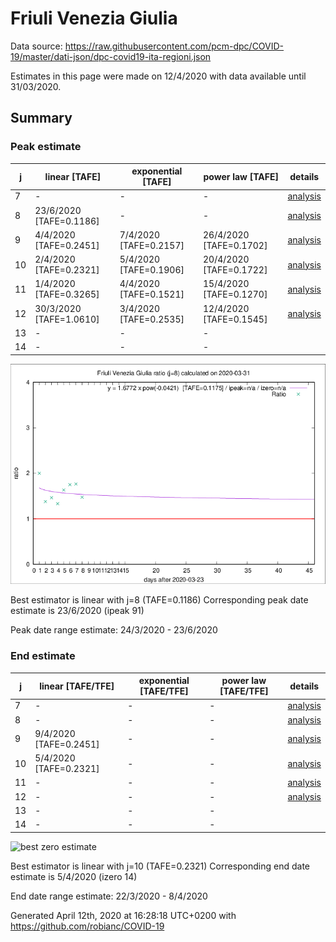 # Friuli Venezia Giulia


Data source: https://raw.githubusercontent.com/pcm-dpc/COVID-19/master/dati-json/dpc-covid19-ita-regioni.json

Estimates in this page were made on 12/4/2020 with data available until 31/03/2020.


## Summary 

### Peak estimate 
|j|linear [TAFE]|exponential [TAFE]|power law [TAFE]|details|
|---|----|-----------|---------|-------|
|7|-|-|-|[analysis](COVID-19_friuli_venezia_giulia_j7_2020-03-31.md)|
|8|23/6/2020 [TAFE=0.1186]|-|-|[analysis](COVID-19_friuli_venezia_giulia_j8_2020-03-31.md)|
|9|4/4/2020 [TAFE=0.2451]|7/4/2020 [TAFE=0.2157]|26/4/2020 [TAFE=0.1702]|[analysis](COVID-19_friuli_venezia_giulia_j9_2020-03-31.md)|
|10|2/4/2020 [TAFE=0.2321]|5/4/2020 [TAFE=0.1906]|20/4/2020 [TAFE=0.1722]|[analysis](COVID-19_friuli_venezia_giulia_j10_2020-03-31.md)|
|11|1/4/2020 [TAFE=0.3265]|4/4/2020 [TAFE=0.1521]|15/4/2020 [TAFE=0.1270]|[analysis](COVID-19_friuli_venezia_giulia_j11_2020-03-31.md)|
|12|30/3/2020 [TAFE=1.0610]|3/4/2020 [TAFE=0.2535]|12/4/2020 [TAFE=0.1545]|[analysis](COVID-19_friuli_venezia_giulia_j12_2020-03-31.md)|
|13|-|-|-||
|14|-|-|-||

![best peak estimate](COVID-19_friuli_venezia_giulia_j8_2020-03-31.png)

Best estimator is linear with j=8 (TAFE=0.1186)
Corresponding peak date estimate is 23/6/2020 (ipeak 91)


Peak date range estimate: 24/3/2020 - 23/6/2020

### End estimate 
|j|linear [TAFE/TFE]|exponential [TAFE/TFE]|power law [TAFE/TFE]|details|
|---|----|-----------|---------|-------|
|7|-|-|-|[analysis](COVID-19_friuli_venezia_giulia_j7_2020-03-31.md)|
|8|-|-|-|[analysis](COVID-19_friuli_venezia_giulia_j8_2020-03-31.md)|
|9|9/4/2020 [TAFE=0.2451]|-|-|[analysis](COVID-19_friuli_venezia_giulia_j9_2020-03-31.md)|
|10|5/4/2020 [TAFE=0.2321]|-|-|[analysis](COVID-19_friuli_venezia_giulia_j10_2020-03-31.md)|
|11|-|-|-|[analysis](COVID-19_friuli_venezia_giulia_j11_2020-03-31.md)|
|12|-|-|-|[analysis](COVID-19_friuli_venezia_giulia_j12_2020-03-31.md)|
|13|-|-|-||
|14|-|-|-||

![best zero estimate](COVID-19_friuli_venezia_giulia_j10_2020-03-31.png)

Best estimator is linear with j=10 (TAFE=0.2321)
Corresponding end date estimate is 5/4/2020 (izero 14)


End date range estimate: 22/3/2020 - 8/4/2020

Generated April 12th, 2020 at 16:28:18 UTC+0200 with https://github.com/robianc/COVID-19
